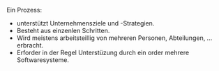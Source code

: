 Ein Prozess:
- unterstützt Unternehmensziele und -Strategien.
- Besteht aus einzenlen Schritten.
- Wird meistens arbeitsteillig von mehreren Personen, Abteilungen, ... erbracht.
- Erforder in der Regel Unterstüzung durch ein order mehrere Softwaresysteme.
